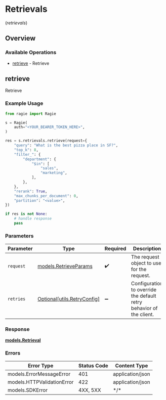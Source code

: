 # Retrievals
(*retrievals*)

## Overview

### Available Operations

* [retrieve](#retrieve) - Retrieve

## retrieve

Retrieve

### Example Usage

```python
from ragie import Ragie

s = Ragie(
    auth="<YOUR_BEARER_TOKEN_HERE>",
)

res = s.retrievals.retrieve(request={
    "query": "What is the best pizza place in SF?",
    "top_k": 8,
    "filter_": {
        "department": {
            "$in": [
                "sales",
                "marketing",
            ],
        },
    },
    "rerank": True,
    "max_chunks_per_document": 0,
    "partition": "<value>",
})

if res is not None:
    # handle response
    pass

```

### Parameters

| Parameter                                                           | Type                                                                | Required                                                            | Description                                                         |
| ------------------------------------------------------------------- | ------------------------------------------------------------------- | ------------------------------------------------------------------- | ------------------------------------------------------------------- |
| `request`                                                           | [models.RetrieveParams](../../models/retrieveparams.md)             | :heavy_check_mark:                                                  | The request object to use for the request.                          |
| `retries`                                                           | [Optional[utils.RetryConfig]](../../models/utils/retryconfig.md)    | :heavy_minus_sign:                                                  | Configuration to override the default retry behavior of the client. |

### Response

**[models.Retrieval](../../models/retrieval.md)**

### Errors

| Error Type                 | Status Code                | Content Type               |
| -------------------------- | -------------------------- | -------------------------- |
| models.ErrorMessageError   | 401                        | application/json           |
| models.HTTPValidationError | 422                        | application/json           |
| models.SDKError            | 4XX, 5XX                   | \*/\*                      |